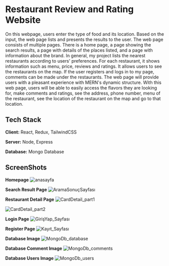 # Restaurant Review and Rating Website

On this webpage, users enter the type of food and its location. Based on the input, the web page lists and presents the results to the user. The web page consists of multiple pages. There is a home page, a page showing the search results, a page with details of the places listed, and a page with information about the brand. In general, my project lists the nearest restaurants according to users' preferences. For each restaurant, it shows information such as menu, price, reviews and ratings. It allows users to see the restaurants on the map. If the user registers and logs in to my page, comments can be made under the restaurants. The web page will provide users with a pleasant experience with MERN's dynamic structure. With this web page, users will be able to easily access the flavors they are looking for, make comments and ratings, see the address, phone number, menu of the restaurant, see the location of the restaurant on the map and go to that location.


## Tech Stack

**Client:** React, Redux, TailwindCSS

**Server:** Node, Express

**Database:** Mongo Database

  ## ScreenShots

  **Homepage**
  ![anasayfa](https://github.com/user-attachments/assets/8ca33bb3-2d39-4947-a6bc-59a8b80b3c69)

   **Search Result Page**
![AramaSonuçSayfası](https://github.com/user-attachments/assets/ce96982d-5514-4794-a553-ac5e32a6ffce)

**Restaurant Detail Page**
![CardDetail_part1](https://github.com/user-attachments/assets/d5bf4010-63ce-4ce7-b77b-be9aee0b8b8b)

![CardDetail_part2](https://github.com/user-attachments/assets/2946abf5-79ce-43d6-a436-39d4c97841ea)

**Login Page**
![GirişYap_Sayfası](https://github.com/user-attachments/assets/ace6d043-bc05-4b63-bac1-86eee3301a8b)

**Register Page**
![Kayıt_Sayfası](https://github.com/user-attachments/assets/785166c8-989b-4cc1-9e77-51f27f2b2317)

**Database  Image**
![MongoDb_database](https://github.com/user-attachments/assets/90aa1d04-375e-4d1f-9c85-78f1c589027d)

**Database  Comment Image**
![MongoDb_comments](https://github.com/user-attachments/assets/cc21936d-2a02-420f-93b0-fb8b6fc28c06)

**Database  Users Image**
![MongoDb_users](https://github.com/user-attachments/assets/a58d7ca1-29a3-4b08-9438-29ea53989587)


